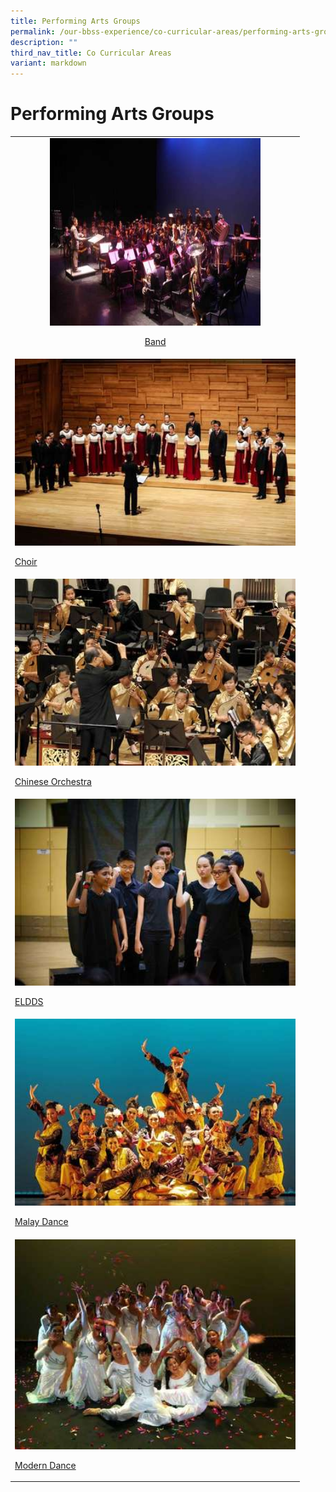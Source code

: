 ```yaml
---
title: Performing Arts Groups
permalink: /our-bbss-experience/co-curricular-areas/performing-arts-groups/
description: ""
third_nav_title: Co Curricular Areas
variant: markdown
---
```

<h1>Performing Arts Groups</h1>
<table style="minWidth: 25px">
<colgroup>
<col>
</colgroup>
<tbody>
<tr>
<td style="text-align: center" rowspan="1" colspan="1">
<div class="isomer-image-wrapper">
<img style="width: 75%" height="300" width="500" src="/images/Our%20BBSS%20Experience/Cca/Performing%20arts/IMG_3436.jpg">
</div>
<p><a href="/performing-arts-groups/concert-band/" rel="noopener noreferrer nofollow" target="_blank">Band</a>
</p>
</td>
</tr>
<tr>
<td rowspan="1" colspan="1">
<div class="isomer-image-wrapper">
<img style="width: 100%" height="auto" width="100%" src="/images/Our%20BBSS%20Experience/Cca/Performing%20arts/SYF2013_0410_SOTA_BukitBatokSecondarySchool_0023.jpg">
</div>
<p><a href="/performing-arts-groups/choir/" rel="noopener noreferrer nofollow" target="_blank">Choir</a>
</p>
</td>
</tr>
<tr>
<td rowspan="1" colspan="1">
<div class="isomer-image-wrapper">
<img style="width: 100%" height="auto" width="100%" src="/images/Our%20BBSS%20Experience/Cca/Performing%20arts/SYF2013_0423_SCH_BukitBatok_Sec_0019.jpg">
</div>
<p><a href="/performing-arts-groups/chinese-orchestra/" rel="noopener noreferrer nofollow" target="_blank">Chinese Orchestra</a>
</p>
</td>
</tr>
<tr>
<td rowspan="1" colspan="1">
<div class="isomer-image-wrapper">
<img style="width: 100%" height="auto" width="100%" src="/images/Our%20BBSS%20Experience/Cca/Performing%20arts/DSC06662.jpg">
</div>
<p><a href="/performing-arts-groups/eldds-drama-n-debate/" rel="noopener noreferrer nofollow" target="_blank">ELDDS</a>
</p>
</td>
</tr>
<tr>
<td rowspan="1" colspan="1">
<div class="isomer-image-wrapper">
<img style="width: 100%" height="auto" width="100%" src="/images/Our%20BBSS%20Experience/Cca/Performing%20arts/SYF2013_0416_UCC_BukitBatok_Sec_0027.jpg">
</div>
<p><a href="/performing-arts-groups/malay-dance/" rel="noopener noreferrer nofollow" target="_blank">Malay Dance</a>
</p>
</td>
</tr>
<tr>
<td rowspan="1" colspan="1">
<div class="isomer-image-wrapper">
<img style="width: 100%" height="auto" width="100%" src="/images/Our%20BBSS%20Experience/Cca/Performing%20arts/formal2.jpg">
</div>
<p><a href="/performing-arts-groups/modern-dance/" rel="noopener noreferrer nofollow" target="_blank">Modern Dance</a>
</p>
</td>
</tr>
</tbody>
</table>
<p></p>